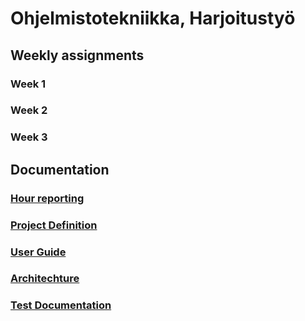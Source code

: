 # Ohjelmistotekniikka, Harjoitustyö

## Weekly assignments

### Week 1

### Week 2

### Week 3


## Documentation

### [Hour reporting](https://github.com/ArttuLe/ot-harjoitustyo/blob/master/documents/Hours.md)

### [Project Definition](https://github.com/ArttuLe/ot-harjoitustyo/blob/master/documents/ProjectDefinition.md)

### [User Guide](https://github.com/ArttuLe/ot-harjoitustyo/blob/master/documents/UserGuide.md)

### [Architechture](https://github.com/ArttuLe/ot-harjoitustyo/blob/master/documents/ApplicationArchitechture.md)

### [Test Documentation](https://github.com/ArttuLe/ot-harjoitustyo/blob/master/documents/TestDocument.md)
